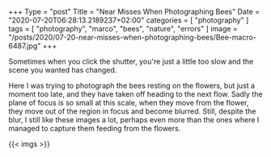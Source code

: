 ﻿+++
Type = "post"
Title = "Near Misses When Photographing Bees"
Date = "2020-07-20T06:28:13.2189237+02:00"
categories = [ "photography" ]
tags = [
    "photography",
    "marco",
    "bees",
    "nature",
    "errors"
]
image = "/posts/2020/07-20-near-misses-when-photographing-bees/Bee-macro-6487.jpg"
+++

Sometimes when you click the shutter, you're just a little too slow and the scene you wanted has changed.

<!--more-->

Here I was trying to photograph the bees resting on the flowers, but just a moment too late, and they have taken off heading to the next flow. Sadly the plane of focus is so small at this scale, when they move from the flower, they move out of the region in focus and become blurred. Still, despite the blur, I still like these images a lot, perhaps even more than the ones where I managed to capture them feeding from the flowers.

{{< imgs >}}